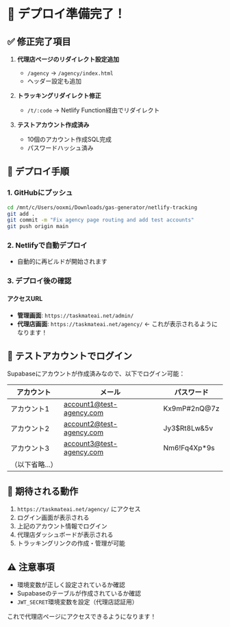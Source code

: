 # 🚀 デプロイ準備完了！

## ✅ 修正完了項目

1. **代理店ページのリダイレクト設定追加**
   - `/agency` → `/agency/index.html`
   - ヘッダー設定も追加

2. **トラッキングリダイレクト修正**
   - `/t/:code` → Netlify Function経由でリダイレクト

3. **テストアカウント作成済み**
   - 10個のアカウント作成SQL完成
   - パスワードハッシュ済み

## 📝 デプロイ手順

### 1. GitHubにプッシュ
```bash
cd /mnt/c/Users/ooxmi/Downloads/gas-generator/netlify-tracking
git add .
git commit -m "Fix agency page routing and add test accounts"
git push origin main
```

### 2. Netlifyで自動デプロイ
- 自動的に再ビルドが開始されます

### 3. デプロイ後の確認

#### アクセスURL
- **管理画面**: `https://taskmateai.net/admin/`
- **代理店画面**: `https://taskmateai.net/agency/` ← これが表示されるようになります！

## 👥 テストアカウントでログイン

Supabaseにアカウントが作成済みなので、以下でログイン可能：

| アカウント | メール | パスワード |
|----------|--------|-----------|
| アカウント1 | account1@test-agency.com | Kx9mP#2nQ@7z |
| アカウント2 | account2@test-agency.com | Jy3$Rt8Lw&5v |
| アカウント3 | account3@test-agency.com | Nm6!Fq4Xp*9s |
| （以下省略...） | | |

## 🎯 期待される動作

1. `https://taskmateai.net/agency/` にアクセス
2. ログイン画面が表示される
3. 上記のアカウント情報でログイン
4. 代理店ダッシュボードが表示される
5. トラッキングリンクの作成・管理が可能

## ⚠️ 注意事項

- 環境変数が正しく設定されているか確認
- Supabaseのテーブルが作成されているか確認
- `JWT_SECRET`環境変数を設定（代理店認証用）

これで代理店ページにアクセスできるようになります！
